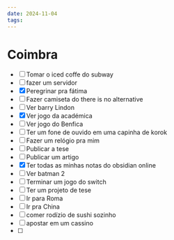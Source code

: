 ```yaml
---
date: 2024-11-04
tags:
---
```


# Coimbra
- [ ] Tomar o iced coffe do subway
- [ ] fazer um servidor
- [x] Peregrinar pra fátima
- [ ] Fazer camiseta do there is no alternative
- [ ] Ver barry Lindon
- [x] Ver jogo da académica
- [ ] Ver jogo do Benfica
- [ ] Ter um fone de ouvido em uma capinha de korok
- [ ] Fazer um relógio pra mim
- [ ] Publicar a tese
- [ ] Publicar um artigo
- [x] Ter todas as minhas notas do obsidian online
- [ ] Ver batman 2
- [ ] Terminar um jogo do switch
- [ ] Ter um projeto de tese
- [ ] Ir para Roma
- [ ] Ir pra China
- [ ] comer rodízio de sushi sozinho
- [ ] apostar em um cassino
- [ ] 
